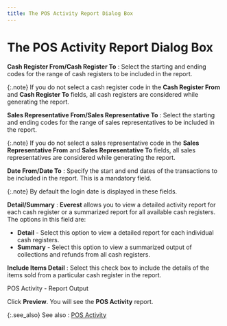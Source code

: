 ```yaml
---
title: The POS Activity Report Dialog Box
---
```


# The POS Activity Report Dialog Box


**Cash Register From/Cash Register To**
: Select the starting and ending codes for the range  of cash registers to be included in the report.


{:.note}
If you do not select a cash register code in the **Cash Register From** and **Cash 
 Register To** fields, all cash registers are considered while generating  the report.


**Sales Representative From/Sales Representative  To**
: Select the starting and ending codes for the range  of sales representatives to be included in the report.


{:.note}
If you do not select a sales representative code in  the **Sales Representative From**  and **Sales Representative To** fields,  all sales representatives are considered while generating the report.


**Date From/Date To**
: Specify the start and end dates of the transactions  to be included in the report. This is a mandatory field.


{:.note}
By default the login date is displayed in these fields.


**Detail/Summary**
: **Everest**  allows you to view a detailed activity report for each cash register or  a summarized report for all available cash registers. The options in this  field are:

- **Detail**  - Select this option to view a detailed report for each individual cash  registers.
- **Summary**  - Select this option to view a summarized output of collections and refunds  from all cash registers.



**Include Items Detail**
: Select this check box to include the details of  the items sold from a particular cash register in the report.


POS Activity - Report Output


Click **Preview**. You will see  the **POS Activity** report.


{:.see_also}
See also
: [POS Activity]({{site.pos_baseurl}}/point-of-sale-reports/pos-activity-report/pos_activity.html)
